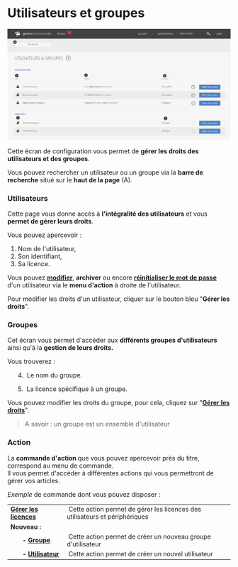 # Utilisateurs et groupes


![index-pagedaccueil](images/index-pagedaccueil.png)


<p>Cette &eacute;cran de configuration vous permet de <strong>g&eacute;rer les droits des utilisateurs et des groupes</strong>.</p>
<p>Vous pouvez rechercher un utilisateur ou un groupe via la <strong>barre de recherche</strong> situ&eacute; sur le <strong>haut de la page</strong> (A).</p>
<h3>Utilisateurs</h3>
<p>Cette page vous donne acc&egrave;s &agrave; <strong>l'int&eacute;gralit&eacute; des utilisateurs</strong> et vous <strong>permet de g&eacute;rer leurs droits</strong>.</p>
<p>Vous pouvez apercevoir :</p>
<ol>
<li>Nom de l'utilisateur,</li>
<li>Son identifiant,</li>
<li>Sa licence.</li>
</ol>
<p>Vous pouvez <a title="modifier" href="/fr-fr/office/settings/VotreEntreprise/utilisateursdroitsautorisations/EditUser.md"><strong>modifier</strong></a>, <strong>archiver</strong> ou encore <a title="r&eacute;initialiser le mot de passe" href="/fr-fr/office/settings/VotreEntreprise/utilisateursdroitsautorisations/ReInitPassword.html"><strong>r&eacute;initialiser le mot de passe</strong> </a>d'un utilisateur via le <strong>menu d'action</strong> &agrave;&nbsp;droite de l'utilisateur.</p>
<p>Pour modifier les droits d'un utilisateur, cliquer sur le bouton bleu "<strong>G&eacute;rer les droits</strong>".&nbsp;</p>
<h3>Groupes</h3>
<p>Cet &eacute;cran vous permet d'acc&eacute;der aux <strong>diff&eacute;rents groupes d'utilisateurs</strong> ainsi qu'&agrave; la <strong>gestion de leurs droits.</strong></p>
<p>Vous trouverez :</p>
<p>&nbsp;&nbsp;&nbsp;&nbsp;&nbsp; 4.&nbsp; Le nom du groupe.</p>
<p>&nbsp;&nbsp;&nbsp;&nbsp;&nbsp; 5.&nbsp; La licence sp&eacute;cifique &agrave; un groupe.</p>
<p>Vous pouvez modifier les droits du groupe, pour cela, cliquez sur "<a title="G&eacute;rer les droits" href="/fr-fr/office/settings/VotreEntreprise/utilisateursdroitsautorisations/EditAutorisation.html"><strong>G&eacute;rer les droits</strong></a>".</p>
<blockquote>
<p>A savoir : un groupe est un ensemble d'utilisateur</p>
</blockquote>
<h3>Action</h3>
<p>La&nbsp;<strong>commande d'action&nbsp;</strong>que vous pouvez apercevoir pr&egrave;s du titre, correspond au menu de commande.<br />Il vous&nbsp;permet d'acc&eacute;der &agrave; diff&eacute;rentes actions qui vous permettront de g&eacute;rer vos articles.</p>
<p><em>Exemple&nbsp;</em>de commande dont vous pouvez disposer :</p>
<table>
<tbody>
<tr>
<td><strong><a href="/fr-fr/office/settings/VotreEntreprise/utilisateursdroitsautorisations/licences.html">G&eacute;rer les licences</a> </strong></td>
<td>&nbsp;Cette action permet de g&eacute;rer les licences des utilisateurs et p&eacute;riph&eacute;riques&nbsp;</td>
</tr>
<tr>
<td><strong>Nouveau :</strong></td>
<td>&nbsp;</td>
</tr>
<tr>
<td style="padding-left: 30px;"><strong>&nbsp;- <a href="/fr-fr/office/settings/VotreEntreprise/utilisateursdroitsautorisations/NouveauGroupe.html">Groupe</a></strong></td>
<td>&nbsp;Cette action permet de cr&eacute;er un nouveau groupe d'utilisateur</td>
</tr>
<tr>
<td style="padding-left: 30px;"><strong>&nbsp;- <a href="/fr-fr/office/settings/VotreEntreprise/utilisateursdroitsautorisations/NouvelUtilisateur.html">Utilisateur</a></strong></td>
<td>&nbsp;Cette action permet de cr&eacute;er un nouvel utilisateur</td>
</tr>
</tbody>
</table>

